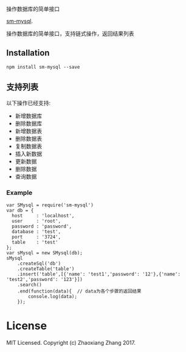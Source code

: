 操作数据库的简单接口

[sm-mysql](https://github.com/findvv/sm-mysql).

操作数据库的简单接口，支持链式操作，返回结果列表

## Installation

```
npm install sm-mysql --save
```

## 支持列表

以下操作已经支持:

* 新增数据库
* 删除数据库
* 新增数据表
* 删除数据表
* 复制数据表
* 插入新数据
* 更新数据
* 删除数据
* 查询数据

### Example

```
var SMysql = require('sm-mysql')
var db = {  
  host     : 'localhost',  
  user     : 'root',  
  password : 'password',  
  database : 'test',
  port     : '3724',
  table    : 'test'
};
var sMysql = new SMysql(db);
sMysql
    .createSql('db')
    .createTable('table')
    .insert('table',[{'name': 'test1','password': '12'},{'name': 'test2','password': '123'}])
    .search()
    .end(function(data){  // data为各个步骤的返回结果
        console.log(data);
    });

```
# License

MIT Licensed. Copyright (c) Zhaoxiang Zhang 2017.
